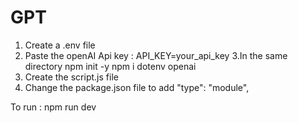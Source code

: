 # GPT

1. Create a .env file
2. Paste the openAI Api key : 
        API_KEY=your_api_key
3.In the same directory 
        npm init -y
        npm i dotenv openai
4. Create the script.js file
5. Change the package.json file to add 
        "type": "module",

To run : 
  npm run dev

